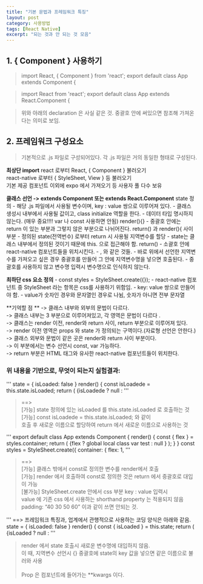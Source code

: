 ```yaml
---
title: "기본 문법과 프레임워크 특징"
layout: post
category: 사용방법
tags: [React Native]
excerpt: "되는 것과 안 되는 것 모음"
---
```





## 1. { Component } 사용하기


>import React, { Component } from 'react';
>export default class App extends Component {

>import React from 'react';
>export default class App extends React.Component {

>위와 아래의 declaration 은 사실 같은 것.
>중괄호 안에 써있으면 참조해 가져온다는 의미로 보임.



## 2. 프레임워크 구성요소

>기본적으로 .js 파일로 구성되어있다.
>각 .js 파일은 거의 동일한 형태로 구성된다.

**최상단 import**
	react 로부터 React, { Component } 불러오기<br>
	react-native 로부터 { StyleSheet, View } 등 불러오기<br>
	기본 제공 컴포넌트 이외에 expo 에서 가져오기 등 사용자 풀 다수 보유<br>
    
**클래스 선언 -> extends Component 또는 extends React.Component**
	state 정의
		- 해당 .js 파일에서 사용될 변수이며, key : value 쌍으로 이루어져 있다.
		- 클래스 생성시 내부에서 사용될 값이고, class initialize 역할을 한다.
		- 데이터 타입 명시하지 않는다. (매우 중요!!!! var 나 const 사용하면 안됨)
	render(){}
		- 중괄호 안에는 return 이 있는 부분과 그렇지 않은 부분으로 나뉘어진다.
	return() 과 render(){ 사이 부분
		- 정의된 state(전역번수) 로부터 return 시 사용될 지역변수를 할당 
		- state는 클래스 내부에서 정의된 것이기 때문에 this. 으로 접근해야 함.
	return()
		- 소괄호 안에 react-native 컴포넌트들을 위치시킨다.
			- <View>, <Text> 와 같은 것들.
		- 바로 위에서 선언한 지역변수를 가져오고 싶은 경우
		중괄호를 만들어 그 안에 지역변수명을 넣으면 호출된다.
		- 중괄호를 사용하지 않고 변수명 입력시 변수명으로 인식하지 않는다.

**최하단 css 요소 정의**
	- const styles = StyleSheet.create({});
		- react-native 컴포넌트 중 StyleSheet 라는 항목은 css를 사용하기 위함임.
		- key: value 쌍으로 만들어야 함.
		- value가 숫자인 경우와 문자열인 경우로 나뉨, 숫자가 아니면 전부 문자열
	
	
**기억할 점 **
-> 클래스 내부와 외부의 문법이 다르다.<br>
-> 클래스 내부는 3 부분으로 이루어져있고, 각 영역은 문법이 다르다 .<br>
-> 클래스는 render 이전, render와 return 사이, return 부분으로 이루어져 있다.<br>
-> render 이전 영역은 props 와 state 가 정의되는 구역이다.(자료형 선언은 안한다.)<br>
-> 클래스 외부와 문법이 같은 곳은 render와 return 사이 부분이다.<br>
	-> 이 부분에서는 변수 선언시 const, var 가능하다.<br>
-> return 부분은 HTML 태그와 유사한 react-native 컴포넌트들이 위치한다.<br>


### 위 내용을 기반으로, 무엇이 되는지 실험결과:



'''
  state = {
    isLoaded: false
  }
  render() {
    const isLoadede = this.state.isLoaded;
    return (
      <View style={styles.container}>
        {isLoadede ? null :
'''
>
> ==> <br>
>[가능] state 정의에 있는 isLoaded 를 this.state.isLoaded 로 호출하는 것<br>
>[가능] const isLoadede = this.state.isLoaded; 와 같이<br>
>	호출 후 새로운 이름으로 할당하여 return 에서 새로운 이름으로 사용하는 것<br>
>
    

'''
export default class App extends Component {
  render() {
    const { flex } = styles.container;
    return (
      <View>
        {flex ? 
        <View><Text>global local class var test</Text></View>
        : null }
        </View>
    );
  }
}
const styles = StyleSheet.create({
  container: {
    flex: 1,
'''

>
> ==><br>
>[가능] 클래스 밖에서 const로 정의한 변수를 render에서 호출<br>
>[가능] render 에서 호출하여 const로 정의한 것은 return 에서 중괄호로 대입이 가능<br>
>[불가능] StyleSheet.create 안에서 css 부분 key : value 입력시<br>
>		value 에 기존 css 에서 사용하는 shorthand property 는 적용되지 않음<br>
>		padding: “40 30 50 60”  이과 같이 쓰면 안되는 것.<br>
>

'''
==>
프레임워크 특징과, 업계에서 관행적으로 사용하는 코딩 양식은 아래와 같음.
  state = {
    isLoaded: false
  }
  render() {
    const { isLoaded } = this.state;
    return (
      <View style={styles.container}>
        {isLoaded ? null :
'''

>
>render 에서 state 호출시 새로운 변수명에 대입하지 않음.<br>
>이 때, 지역변수 선언시 {} 중괄호에 state의 key 값을 넣으면 같은 이름으로 불러와 사용<br>
><br>
>Prop 은 컴포넌트에 들어가는 **kwargs 이다.<br>
>




```python

```
